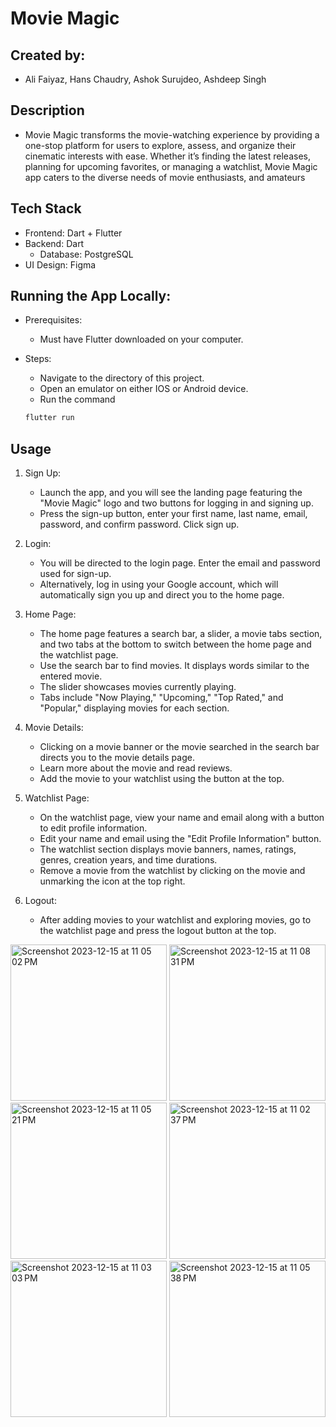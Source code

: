 # Movie Magic 

## Created by: 
- Ali Faiyaz, Hans Chaudry, Ashok Surujdeo, Ashdeep Singh

## Description
- Movie Magic transforms the movie-watching experience by providing a one-stop platform for users to explore, assess, and organize their cinematic interests with ease. Whether it’s finding the latest releases, planning for upcoming favorites, or managing a watchlist, Movie Magic app caters to the diverse needs of movie enthusiasts, and amateurs

## Tech Stack
 - Frontend: Dart + Flutter
 - Backend: Dart
    - Database: PostgreSQL
 - UI Design: Figma
  
## Running the App Locally:
- Prerequisites:
  - Must have Flutter downloaded on your computer.
 
- Steps:
  - Navigate to the directory of this project.
  - Open an emulator on either IOS or Android device.
  - Run the command
  ```bash
  flutter run  
  ```

## Usage
1. Sign Up:
   - Launch the app, and you will see the landing page featuring the "Movie Magic" logo and two buttons for logging in and signing up.
    - Press the sign-up button, enter your first name, last name, email, password, and confirm password. Click sign up.
  
2. Login:
   - You will be directed to the login page. Enter the email and password used for sign-up.
   - Alternatively, log in using your Google account, which will automatically sign you up and direct you to the home page.
  
3. Home Page:
   - The home page features a search bar, a slider, a movie tabs section, and two tabs at the bottom to switch between the home page and the watchlist page.
   - Use the search bar to find movies. It displays words similar to the entered movie.
   - The slider showcases movies currently playing.
   - Tabs include "Now Playing," "Upcoming," "Top Rated," and "Popular," displaying movies for each section.

4. Movie Details:
   - Clicking on a movie banner or the movie searched in the search bar directs you to the movie details page.
   - Learn more about the movie and read reviews.
   - Add the movie to your watchlist using the button at the top.
  
5. Watchlist Page:
   - On the watchlist page, view your name and email along with a button to edit profile information.
   - Edit your name and email using the "Edit Profile Information" button.
   - The watchlist section displays movie banners, names, ratings, genres, creation years, and time durations.
   - Remove a movie from the watchlist by clicking on the movie and unmarking the icon at the top right.

6. Logout:
   - After adding movies to your watchlist and exploring movies, go to the watchlist page and press the logout button at the top.

<img width="250" alt="Screenshot 2023-12-15 at 11 05 02 PM" src="https://github.com/alifaiyaz1120/Movie-Magic/assets/119764873/1cf7ed89-2681-4c5c-8dba-5f8aa193416f">
<img width="250" alt="Screenshot 2023-12-15 at 11 08 31 PM" src="https://github.com/alifaiyaz1120/Movie-Magic/assets/119764873/8688c3e4-fedd-4304-b283-8ae22200a603">
<img width="250" alt="Screenshot 2023-12-15 at 11 05 21 PM" src="https://github.com/alifaiyaz1120/Movie-Magic/assets/119764873/90f86499-af6a-418c-9e3f-879b63f8e19f">
<img width="250" alt="Screenshot 2023-12-15 at 11 02 37 PM" src="https://github.com/alifaiyaz1120/Movie-Magic/assets/119764873/3e84fdb8-6646-414a-973d-f6d38e3e4fc0">
<img width="250" alt="Screenshot 2023-12-15 at 11 03 03 PM" src="https://github.com/alifaiyaz1120/Movie-Magic/assets/119764873/d937e7ea-91e2-4552-bc7e-19ba4e66145c">
<img width="250" alt="Screenshot 2023-12-15 at 11 05 38 PM" src="https://github.com/alifaiyaz1120/Movie-Magic/assets/119764873/28382a4d-acd1-414e-a776-afeba1cbe577">

